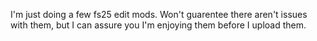I'm just doing a few fs25 edit mods. Won't guarentee there aren't issues with them, but I can assure you I'm enjoying them before I upload them.
